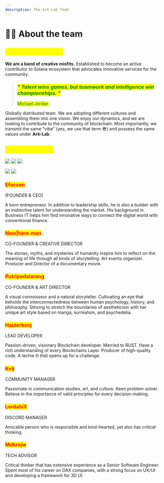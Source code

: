 ```yaml
---
description: The Ark-Lab Team
---
```


# 🧑🚀 About the team

## <mark style="color:yellow;">**The Ark-Lab Team**</mark>

**We are a band of creative misfits.** Established to become an active contributor to Solana ecosystem that advocates innovative services for the community.

> ### _<mark style="color:green;">**" Talent wins games, but teamwork and intelligence win championships. "**</mark>_
>
> <mark style="color:green;">Michael Jordan</mark>

Globally distributed team. We are adopting different cultures and assembling them into one vision. We enjoy our dynamics, and we are looking to contribute to the community of blockchain. Most importantly, we transmit the same “vibe” (yes, we use that term :sunglasses:) and possess the same values under **Ark-Lab**.

## <mark style="color:yellow;">Ark-Lab Lineup</mark>

![](../.gitbook/assets/Efacsen.png) ![](<../.gitbook/assets/Nowhereman (1).png>) ![](<../.gitbook/assets/Putripadalarang (1).png>)

![](<../.gitbook/assets/LordaBix (1).png>) ![](../.gitbook/assets/Mudikersjawa.png)

### <mark style="color:red;">**Efacsen**</mark>&#x20;

(FOUNDER & CEO)

A born entrepreneur. In addition to leadership skills, he is also a builder with an instinctive talent for understanding the market. His background in Business IT helps him find innovative ways to connect the digital world with conventional finance.&#x20;

### <mark style="color:red;">**Now|here.man**</mark>&#x20;

CO-FOUNDER & CREATIVE DIRECTOR

The stories, myths, and mysteries of humanity inspire him to reflect on the meaning of life through all kinds of storytelling. Art events organizer. Producer and Director of a documentary movie.

### <mark style="color:red;">**Putripadalarang**</mark>

CO-FOUNDER & ART DIRECTOR

A visual connoisseur and a natural storyteller. Cultivating an eye that beholds the interconnectedness between human psychology, history, and philosophy. Striving to stretch the boundaries of aestheticism with her unique art style based on manga, surrealism, and psychedelia.

### <mark style="color:red;">**Haulerkonj**</mark>

LEAD DEVELOPER

Passion-driven, visionary Blockchain developer. Married to RUST. Have a rich understanding of every Blockchains Layer. Producer of high-quality code. A techie 🤓 that opens up for a challenge.

### <mark style="color:red;">Kvlj</mark>

COMMUNITY MANAGER

Passionate in communication studies, art, and culture. Keen problem solver. Believe in the importance of valid principles for every decision-making.

### <mark style="color:red;">LordabiX</mark>

DISCORD MANAGER

Amicable person who is responsible and kind-hearted, yet also has critical thinking.

### <mark style="color:red;">**Mdkrsjw**</mark>

TECH ADVISOR

Critical thinker that has extensive experience as a Senior Software Engineer. Spent most of his career on DAX companies, with a strong focus on UX/UI and developing a framework for 3D UI.
